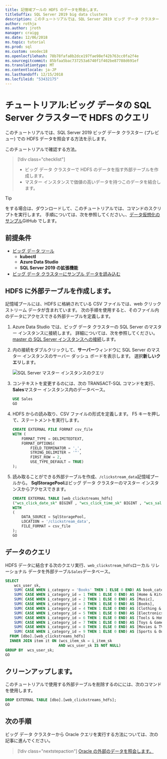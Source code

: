```yaml
---
title: 記憶域プールの HDFS のデータを照会します。
titleSuffix: SQL Server 2019 big data clusters
description: このチュートリアルでは、SQL Server 2019 ビッグ データ クラスター (プレビュー) での HDFS データを照会する方法を示します。 記憶域プール内のデータに対して外部テーブルを作成してクエリを実行しています。
author: rothja
ms.author: jroth
manager: craigg
ms.date: 12/06/2018
ms.topic: tutorial
ms.prod: sql
ms.custom: seodec18
ms.openlocfilehash: 78b78fafa8b2dce197fae98ef42b763cc0fa2f4e
ms.sourcegitcommit: 85bfaa5bac737253a6740f1f402be87788d691ef
ms.translationtype: MT
ms.contentlocale: ja-JP
ms.lasthandoff: 12/15/2018
ms.locfileid: "53432175"
---
```

# <a name="tutorial-query-hdfs-in-a-sql-server-big-data-cluster"></a>チュートリアル:ビッグ データの SQL Server クラスターで HDFS のクエリ

このチュートリアルでは、SQL Server 2019 ビッグ データ クラスター (プレビュー) での HDFS データを照会する方法を示します。

このチュートリアルで確認する方法。

> [!div class="checklist"]
> * ビッグ データ クラスターで HDFS のデータを指す外部テーブルを作成します。
> * マスター インスタンスで価値の高いデータを持つこのデータを結合します。

> [!TIP]
> をする場合は、ダウンロードして、このチュートリアルでは、コマンドのスクリプトを実行します。 手順については、次を参照してください。、[データ仮想化のサンプル](https://github.com/Microsoft/sql-server-samples/tree/master/samples/features/sql-big-data-cluster/data-virtualization)GitHub でします。

## <a id="prereqs"></a> 前提条件

- [ビッグ データ ツール](deploy-big-data-tools.md)
   - **kubectl**
   - **Azure Data Studio**
   - **SQL Server 2019 の拡張機能**
- [ビッグ データ クラスターにサンプル データを読み込む](tutorial-load-sample-data.md)

## <a name="create-an-external-table-to-hdfs"></a>HDFS に外部テーブルを作成します。

記憶域プールには、HDFS に格納されている CSV ファイルでは、web クリック ストリーム データが含まれています。 次の手順を使用すると、そのファイル内のデータにアクセスできる外部テーブルを定義します。

1. Azure Data Studio では、ビッグ データ クラスターの SQL Server のマスター インスタンスに接続します。 詳細については、次を参照してください。 [master の SQL Server インスタンスへの接続](connect-to-big-data-cluster.md#master)します。

2. 内の接続をダブルクリックして、**サーバー**ウィンドウに SQL Server のマスター インスタンスのサーバー ダッシュ ボードを表示します。 選択**新しいクエリ**します。

   ![SQL Server マスター インスタンスのクエリ](./media/tutorial-query-hdfs-storage-pool/sql-server-master-instance-query.png)

3. コンテキストを変更するのには、次の TRANSACT-SQL コマンドを実行、 **Sales**マスター インスタンス内のデータベース。

   ```sql
   USE Sales
   GO
   ```

4. HDFS からの読み取り、CSV ファイルの形式を定義します。 F5 キーを押して、ステートメントを実行します。

   ```sql
   CREATE EXTERNAL FILE FORMAT csv_file
   WITH (
       FORMAT_TYPE = DELIMITEDTEXT,
       FORMAT_OPTIONS(
           FIELD_TERMINATOR = ',',
           STRING_DELIMITER = '"',
           FIRST_ROW = 2,
           USE_TYPE_DEFAULT = TRUE)
   );
   ```

5. 読み取ることができる外部テーブルを作成、`/clickstream_data`記憶域プールから。 **SqlStoragePool**はビッグ データ クラスターのマスター インスタンスからアクセスできます。

   ```sql
   CREATE EXTERNAL TABLE [web_clickstreams_hdfs]
   ("wcs_click_date_sk" BIGINT , "wcs_click_time_sk" BIGINT , "wcs_sales_sk" BIGINT , "wcs_item_sk" BIGINT , "wcs_web_page_sk" BIGINT , "wcs_user_sk" BIGINT)
   WITH
   (
       DATA_SOURCE = SqlStoragePool,
       LOCATION = '/clickstream_data',
       FILE_FORMAT = csv_file
   );
   GO
   ```

## <a name="query-the-data"></a>データのクエリ

HDFS データに結合する次のクエリ実行、`web_clickstream_hdfs`ローカル リレーショナル データを外部テーブル`Sales`データベース。

```sql
SELECT  
    wcs_user_sk,
    SUM( CASE WHEN i_category = 'Books' THEN 1 ELSE 0 END) AS book_category_clicks,
    SUM( CASE WHEN i_category_id = 1 THEN 1 ELSE 0 END) AS [Home & Kitchen],
    SUM( CASE WHEN i_category_id = 2 THEN 1 ELSE 0 END) AS [Music],
    SUM( CASE WHEN i_category_id = 3 THEN 1 ELSE 0 END) AS [Books],
    SUM( CASE WHEN i_category_id = 4 THEN 1 ELSE 0 END) AS [Clothing & Accessories],
    SUM( CASE WHEN i_category_id = 5 THEN 1 ELSE 0 END) AS [Electronics],
    SUM( CASE WHEN i_category_id = 6 THEN 1 ELSE 0 END) AS [Tools & Home Improvement],
    SUM( CASE WHEN i_category_id = 7 THEN 1 ELSE 0 END) AS [Toys & Games],
    SUM( CASE WHEN i_category_id = 8 THEN 1 ELSE 0 END) AS [Movies & TV],
    SUM( CASE WHEN i_category_id = 9 THEN 1 ELSE 0 END) AS [Sports & Outdoors]
  FROM [dbo].[web_clickstreams_hdfs]
  INNER JOIN item it ON (wcs_item_sk = i_item_sk
                        AND wcs_user_sk IS NOT NULL)
GROUP BY  wcs_user_sk;
GO
```

## <a name="clean-up"></a>クリーンアップします。

このチュートリアルで使用する外部テーブルを削除するのにには、次のコマンドを使用します。

```sql
DROP EXTERNAL TABLE [dbo].[web_clickstreams_hdfs];
GO
```

## <a name="next-steps"></a>次の手順

ビッグ データ クラスターから Oracle クエリを実行する方法については、次の記事に進んでください。
> [!div class="nextstepaction"]
> [Oracle の外部のデータを照会します。](tutorial-query-oracle.md)
